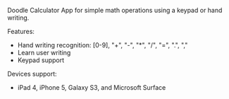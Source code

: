 Doodle Calculator App for simple math operations using a keypad or hand writing.

Features:
- Hand writing recognition: [0-9], "+", "-", "*", "/", "=", ".", ","
- Learn user writing
- Keypad support


Devices support:
- iPad 4, iPhone 5, Galaxy S3, and Microsoft Surface
